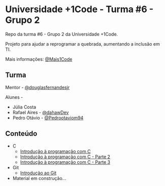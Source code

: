 # Universidade +1Code - Turma #6 - Grupo 2

Repo da turma #6 - Grupo 2 da Universidade +1Code.

Projeto para ajudar a reprogramar a quebrada, aumentando a inclusão em TI.

Mais informações: [@Mais1Code](https://www.instagram.com/mais1code/)

## Turma

Mentor - [@douglasfernandesjr](https://github.com/douglasfernandesjr)

Alunes -
- Júlia Costa
- Rafael Aires - [@dahawDev](https://github.com/dahawDev)
- Pedro Otávio - [@Pedrootaviom94](https://github.com/Pedrootaviom94)

## Conteúdo
- C
    - [Introdução à programação com C](https://github.com/douglasfernandesjr/UniMais1Code6g2/blob/main/Aula/C/Introducao_programacao_C.md)
    - [Introdução à programação com C - Parte 2](https://github.com/douglasfernandesjr/UniMais1Code6g2/blob/main/Aula/C/Introducao_programacao_C_2.md)
    - [Introdução à programação com C - Parte 3](https://github.com/douglasfernandesjr/UniMais1Code6g2/blob/main/Aula/C/Introducao_programacao_C_3.md)
- Git
     - [Introdução ao Git](https://github.com/douglasfernandesjr/UniMais1Code6g2/blob/main/Aula/Git/Introducao_ao_git.md)
- Material em construção...
